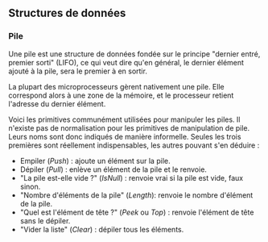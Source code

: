 ## Structures de données

### Pile

Une pile est une structure de données fondée sur le principe "dernier entré, premier sorti" (LIFO),
ce qui veut dire qu'en général, le dernier élément ajouté à la pile, sera le premier à en sortir.

La plupart des microprocesseurs gèrent nativement une pile. Elle correspond alors à une zone de la
mémoire, et le processeur retient l'adresse du dernier élément.

Voici les primitives communément utilisées pour manipuler les piles. Il n'existe pas de
normalisation pour les primitives de manipulation de pile. Leurs noms sont donc indiqués de manière
informelle. Seules les trois premières sont réellement indispensables, les autres pouvant s'en
déduire :

* Empiler (*Push*) : ajoute un élément sur la pile.
* Dépiler (*Pull*) : enlève un élément de la pile et le renvoie.
* "La pile est-elle vide ?" (*IsNull*) : renvoie vrai si la pile est vide, faux sinon.
* "Nombre d'éléments de la pile" (*Length*): renvoie le nombre d'élément de la pile.
* "Quel est l'élément de tête ?" (*Peek* ou *Top*) : renvoie l'élément de tête sans le dépiler.
* "Vider la liste" (*Clear*) : dépiler tous les éléments.
